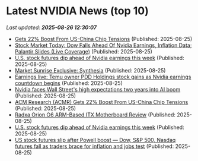 # Latest NVIDIA News (top 10)
_Last updated: **2025-08-26 12:30:07**_

- [Gets 22% Boost From US-China Chip Tensions](https://biztoc.com/x/8a7459058a665e10) (Published: 2025-08-25)
- [Stock Market Today: Dow Falls Ahead Of Nvidia Earnings, Inflation Data; Palantir Slides (Live Coverage)](https://biztoc.com/x/1f7445311d031182) (Published: 2025-08-25)
- [U.S. stock futures dip ahead of Nvidia earnings this week](https://biztoc.com/x/d8389d73e165468e) (Published: 2025-08-25)
- [Market Sunrise Exclusive: Synthesia](https://finance.yahoo.com/video/market-sunrise-exclusive-synthesia-122410661.html) (Published: 2025-08-25)
- [Earnings live: Temu owner PDD Holdings stock gains as Nvidia earnings countdown begins](https://biztoc.com/x/d77f24d05a2d5673) (Published: 2025-08-25)
- [Nvidia faces Wall Street's high expectations two years into AI boom](https://biztoc.com/x/89d52d8f4f253c83) (Published: 2025-08-25)
- [ACM Research (ACMR) Gets 22% Boost From US-China Chip Tensions](https://finance.yahoo.com/news/acm-research-acmr-gets-22-121449400.html) (Published: 2025-08-25)
- [Radxa Orion O6 ARM-Based ITX Motherboard Review](https://www.geeky-gadgets.com/radxa-orion-o6-review-arm-motherboard/) (Published: 2025-08-25)
- [U.S. stock futures dip ahead of Nvidia earnings this week](https://www.usatoday.com/story/money/markets/2025/08/25/us-stocks-monday-nvidia-rates/85809992007/) (Published: 2025-08-25)
- [US stock futures slip after Powell boost — Dow, S&P 500, Nasdaq futures fall as traders brace for inflation and jobs test](https://economictimes.indiatimes.com/news/international/us/us-stock-futures-slip-after-powell-boost-dow-sp-500-nasdaq-futures-fall-as-traders-brace-for-inflation-and-jobs-test/articleshow/123503133.cms) (Published: 2025-08-25)
